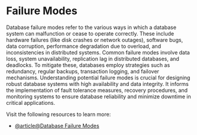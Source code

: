 # Failure Modes

Database failure modes refer to the various ways in which a database system can malfunction or cease to operate correctly. These include hardware failures (like disk crashes or network outages), software bugs, data corruption, performance degradation due to overload, and inconsistencies in distributed systems. Common failure modes involve data loss, system unavailability, replication lag in distributed databases, and deadlocks. To mitigate these, databases employ strategies such as redundancy, regular backups, transaction logging, and failover mechanisms. Understanding potential failure modes is crucial for designing robust database systems with high availability and data integrity. It informs the implementation of fault tolerance measures, recovery procedures, and monitoring systems to ensure database reliability and minimize downtime in critical applications.

Visit the following resources to learn more:

- [@article@Database Failure Modes](https://ieeexplore.ieee.org/document/7107294/)
